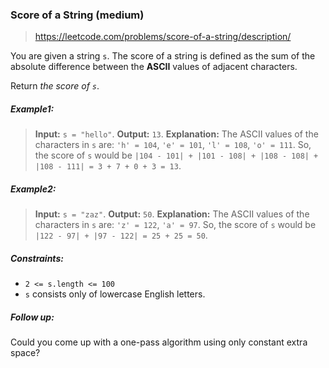 ### Score of a String (medium)

> https://leetcode.com/problems/score-of-a-string/description/

You are given a string `s`. The score of a string is defined as the sum of the absolute difference between the **ASCII** values of adjacent characters.

Return _the score of `s`_.

##### Example1:

> **Input:** `s = "hello"`.
> **Output:** `13`.
> **Explanation:**
> The ASCII values of the characters in `s` are: `'h' = 104`, `'e' = 101`, `'l' = 108`, `'o' = 111`. So, the score of `s` would be `|104 - 101| + |101 - 108| + |108 - 108| + |108 - 111| = 3 + 7 + 0 + 3 = 13`.

##### Example2:

> **Input:** `s = "zaz"`.
> **Output:** `50`.
> **Explanation:**
> The ASCII values of the characters in `s` are: `'z' = 122`, `'a' = 97`. So, the score of `s` would be `|122 - 97| + |97 - 122| = 25 + 25 = 50`.

##### Constraints:

- `2 <= s.length <= 100`
- `s` consists only of lowercase English letters.

##### Follow up:

Could you come up with a one-pass algorithm using only constant extra space?

